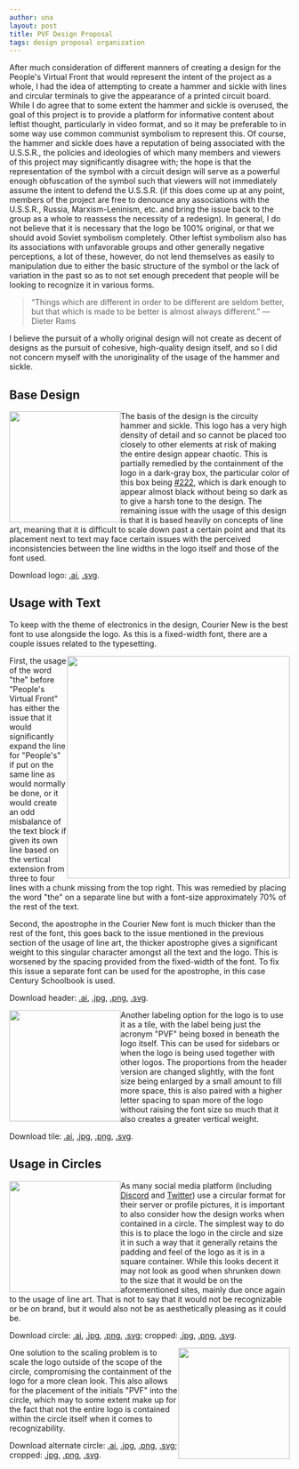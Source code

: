 ```yaml
---
author: una
layout: post
title: PVF Design Proposal
tags: design proposal organization
---
```


After much consideration of different manners of creating a design for the
People's Virtual Front that would represent the intent of the project as a
whole, I had the idea of attempting to create a hammer and sickle with lines and
circular terminals to give the appearance of a printed circuit board. While I do
agree that to some extent the hammer and sickle is overused, the goal of this
project is to provide a platform for informative content about leftist thought,
particularly in video format, and so it may be preferable to in some way use
common communist symbolism to represent this. Of course, the hammer and sickle
does have a reputation of being associated with the U.S.S.R., the policies and
ideologies of which many members and viewers of this project may significantly
disagree with; the hope is that the representation of the symbol with a circuit
design will serve as a powerful enough obfuscation of the symbol such that
viewers will not immediately assume the intent to defend the U.S.S.R. (if this
does come up at any point, members of the project are free to denounce any
associations with the U.S.S.R., Russia, Marxism-Leninism, etc. and bring the
issue back to the group as a whole to reassess the necessity of a redesign). In
general, I do not believe that it is necessary that the logo be 100% original,
or that we should avoid Soviet symbolism completely. Other leftist symbolism
also has its associations with unfavorable groups and other generally negative
perceptions, a lot of these, however, do not lend themselves as easily to
manipulation due to either the basic structure of the symbol or the lack of
variation in the past so as to not set enough precedent that people will be
looking to recognize it in various forms.

>“Things which are different in order to be different are seldom better, but
that which is made to be better is almost always different.” — Dieter Rams

I believe the pursuit of a wholly original design will not create as decent of
designs as the pursuit of cohesive, high-quality design itself, and so I did not
concern myself with the unoriginality of the usage of the hammer and sickle.

## Base Design

<img src="https://trewbot.github.io/assets/img/pvf/logo.svg"
    style="float:left;width:200px;">

The basis of the design is the circuity hammer and sickle. This logo has a very
high density of detail and so cannot be placed too closely to other elements at
risk of making the entire design appear chaotic. This is partially remedied by
the containment of the logo in a dark-gray box, the particular color of this box
being [#222](http://www.colorhexa.com/222222), which is dark enough to appear
almost black without being so dark as to give a harsh tone to the design. The
remaining issue with the usage of this design is that it is based heavily on
concepts of line art, meaning that it is difficult to scale down past a certain
point and that its placement next to text may face certain issues with the
perceived inconsistencies between the line widths in the logo itself and those
of the font used.

Download logo: [.ai](https://trewbot.github.io/assets/img/pvf/logo.ai),
[.svg](https://trewbot.github.io/assets/img/pvf/logo.svg).

## Usage with Text

To keep with the theme of electronics in the design, Courier New is the best
font to use alongside the logo. As this is a fixed-width font, there are a
couple issues related to the typesetting.

<img src="https://trewbot.github.io/assets/img/pvf/header.png"
    style="width:400px;float:right;">

First, the usage of the word "the" before "People's Virtual Front" has either
the issue that it would significantly expand the line for "People's" if put on
the same line as would normally be done, or it would create an odd misbalance of
the text block if given its own line based on the vertical extension from three
to four lines with a chunk missing from the top right. This was remedied by
placing the word "the" on a separate line but with a font-size approximately 70%
of the rest of the text.

Second, the apostrophe in the Courier New font is much thicker than the rest of
the font, this goes back to the issue mentioned in the previous section of the
usage of line art, the thicker apostrophe gives a significant weight to this
singular character amongst all the text and the logo. This is worsened by the
spacing provided from the fixed-width of the font. To fix this issue a separate
font can be used for the apostrophe, in this case Century Schoolbook is used.

Download header: [.ai](https://trewbot.github.io/assets/img/pvf/header.ai),
[.jpg](https://trewbot.github.io/assets/img/pvf/header.jpg),
[.png](https://trewbot.github.io/assets/img/pvf/header.png),
[.svg](https://trewbot.github.io/assets/img/pvf/header.svg).

<img src="https://trewbot.github.io/assets/img/pvf/tile.png"
    style="width:200px;float:left;">

Another labeling option for the logo is to use it as a tile, with the label
being just the acronym "PVF" being boxed in beneath the logo itself. This can be
used for sidebars or when the logo is being used together with other logos. The
proportions from the header version are changed slightly, with the font size
being enlarged by a small amount to fill more space, this is also paired with a
higher letter spacing to span more of the logo without raising the font size so
much that it also creates a greater vertical weight.

Download tile: [.ai](https://trewbot.github.io/assets/img/pvf/tile.ai),
[.jpg](https://trewbot.github.io/assets/img/pvf/tile.jpg),
[.png](https://trewbot.github.io/assets/img/pvf/tile.png),
[.svg](https://trewbot.github.io/assets/img/pvf/tile.svg).

## Usage in Circles

<img src="https://trewbot.github.io/assets/img/pvf/circle.png"
    style="width:200px;float:left;">

As many social media platform (including [Discord](https://discordapp.com) and
[Twitter](https://twitter.com)) use a circular format for their server or
profile pictures, it is important to also consider how the design works when
contained in a circle. The simplest way to do this is to place the logo in the
circle and size it in such a way that it generally retains the padding and feel
of the logo as it is in a square container. While this looks decent it may not
look as good when shrunken down to the size that it would be on the
aforementioned sites, mainly due once again to the usage of line art. That is
not to say that it would not be recognizable or be on brand, but it would also
not be as aesthetically pleasing as it could be.

Download circle: [.ai](https://trewbot.github.io/assets/img/pvf/circle.ai),
[.jpg](https://trewbot.github.io/assets/img/pvf/circle.jpg),
[.png](https://trewbot.github.io/assets/img/pvf/circle.png),
[.svg](https://trewbot.github.io/assets/img/pvf/circle.svg);
cropped: [.jpg](https://trewbot.github.io/assets/img/pvf/circle-cropped.jpg),
[.png](https://trewbot.github.io/assets/img/pvf/circle-cropped.png),
[.svg](https://trewbot.github.io/assets/img/pvf/circle-cropped.svg).

<img src="https://trewbot.github.io/assets/img/pvf/circle-alt.png"
style="width:200px;float:right;">

One solution to the scaling problem is to scale the logo outside of the scope of
the circle, compromising the containment of the logo for a more clean look. This
also allows for the placement of the initials "PVF" into the circle, which may
to some extent make up for the fact that not the entire logo is contained within
the circle itself when it comes to recognizability.

Download alternate circle: [.ai](https://trewbot.github.io/assets/img/pvf/circle-alt.ai),
[.jpg](https://trewbot.github.io/assets/img/pvf/circle-alt.jpg),
[.png](https://trewbot.github.io/assets/img/pvf/circle-alt.png),
[.svg](https://trewbot.github.io/assets/img/pvf/circle-alt.svg);
cropped: [.jpg](https://trewbot.github.io/assets/img/pvf/circle-alt-cropped.jpg),
[.png](https://trewbot.github.io/assets/img/pvf/circle-alt-cropped.png),
[.svg](https://trewbot.github.io/assets/img/pvf/circle-alt-cropped.svg).
